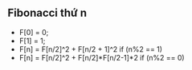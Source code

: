 ## Fibonacci thứ n

* F[0] = 0;
* F[1] = 1;
* F[n] = F[n/2]^2 + F[n/2 + 1]^2 if (n%2 == 1)
* F[n] = F[n/2]^2 + F[n/2]*F[n/2-1]*2 if (n%2 == 0)